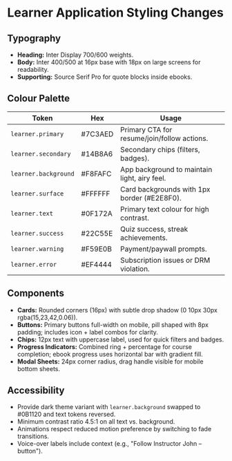 # Learner Application Styling Changes

## Typography
- **Heading:** Inter Display 700/600 weights.
- **Body:** Inter 400/500 at 16px base with 18px on large screens for readability.
- **Supporting:** Source Serif Pro for quote blocks inside ebooks.

## Colour Palette
| Token | Hex | Usage |
| --- | --- | --- |
| `learner.primary` | #7C3AED | Primary CTA for resume/join/follow actions. |
| `learner.secondary` | #14B8A6 | Secondary chips (filters, badges). |
| `learner.background` | #F8FAFC | App background to maintain light, airy feel. |
| `learner.surface` | #FFFFFF | Card backgrounds with 1px border (#E2E8F0). |
| `learner.text` | #0F172A | Primary text colour for high contrast. |
| `learner.success` | #22C55E | Quiz success, streak achievements. |
| `learner.warning` | #F59E0B | Payment/paywall prompts. |
| `learner.error` | #EF4444 | Subscription issues or DRM violation. |

## Components
- **Cards:** Rounded corners (16px) with subtle drop shadow (0 10px 30px rgba(15,23,42,0.06)).
- **Buttons:** Primary buttons full-width on mobile, pill shaped with 8px padding; includes icon + label combos for clarity.
- **Chips:** 12px text with uppercase label, used for quick filters and badges.
- **Progress Indicators:** Combined ring + percentage for course completion; ebook progress uses horizontal bar with gradient fill.
- **Modal Sheets:** 24px corner radius, drag handle visible for mobile bottom sheets.

## Accessibility
- Provide dark theme variant with `learner.background` swapped to #0B1120 and text tokens reversed.
- Minimum contrast ratio 4.5:1 on all text vs. background.
- Animations respect reduced motion preference by switching to fade transitions.
- Voice-over labels include context (e.g., "Follow Instructor John – button").
